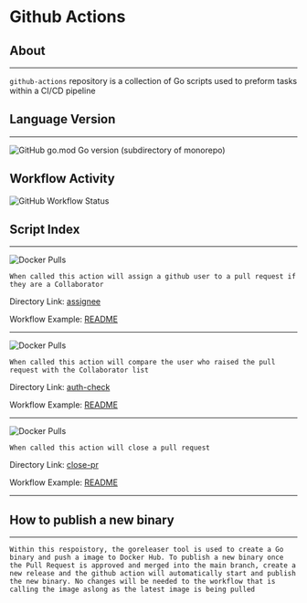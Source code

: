 # Github Actions

## About
--- 
`github-actions` repository is a collection of Go scripts used to preform tasks within a CI/CD pipeline 

## Language Version
---
![GitHub go.mod Go version (subdirectory of monorepo)](https://img.shields.io/github/go-mod/go-version/jackstockley89/github-actions?filename=go.mod&style=for-the-badge)

## Workflow Activity
![GitHub Workflow Status](https://img.shields.io/github/workflow/status/jackstockley89/github-actions/Release%20Go%20project?label=Release%20Go%20project&style=for-the-badge)

## Script Index
--- 
![Docker Pulls](https://img.shields.io/docker/pulls/jackstock8904/assignee?label=assignee%20docker%20pulls%20&style=for-the-badge)
```
When called this action will assign a github user to a pull request if they are a Collaborator
```
Directory Link: [assignee](https://github.com/jackstockley89/github-actions/tree/main/assignee)

Workflow Example: [README](https://github.com/jackstockley89/github-actions/tree/main/assignee/README.md)

---
![Docker Pulls](https://img.shields.io/docker/pulls/jackstock8904/auth-check?label=auth-check%20docker%20pulls%20&style=for-the-badge)
```
When called this action will compare the user who raised the pull request with the Collaborator list
```
Directory Link: [auth-check](https://github.com/jackstockley89/github-actions/tree/main/auth-check)

Workflow Example: [README](https://github.com/jackstockley89/github-actions/tree/main/auth-check/README.md)

---
![Docker Pulls](https://img.shields.io/docker/pulls/jackstock8904/close-pr?label=close-pr%20docker%20pulls%20&style=for-the-badge)
```
When called this action will close a pull request 
```
Directory Link: [close-pr](https://github.com/jackstockley89/github-actions/tree/main/close-pr)

Workflow Example: [README](https://github.com/jackstockley89/github-actions/tree/main/close-pr/README.md)

---

## How to publish a new binary
---
```
Within this respoistory, the goreleaser tool is used to create a Go binary and push a image to Docker Hub. To publish a new binary once the Pull Request is approved and merged into the main branch, create a new release and the github action will automatically start and publish the new binary. No changes will be needed to the workflow that is calling the image aslong as the latest image is being pulled
```